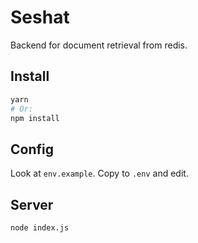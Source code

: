 # Seshat
Backend for document retrieval from redis.

## Install
```bash
yarn
# Or:
npm install
```

## Config
Look at `env.example`. Copy to `.env` and edit.

## Server
```bash
node index.js
```
